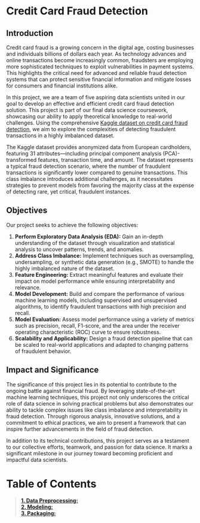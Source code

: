 
# Credit Card Fraud Detection

## Introduction

Credit card fraud is a growing concern in the digital age, costing businesses and individuals billions of dollars each year. As technology advances and online transactions become increasingly common, fraudsters are employing more sophisticated techniques to exploit vulnerabilities in payment systems. This highlights the critical need for advanced and reliable fraud detection systems that can protect sensitive financial information and mitigate losses for consumers and financial institutions alike.

In this project, we are a team of five aspiring data scientists united in our goal to develop an effective and efficient credit card fraud detection solution. This project is part of our final data science coursework, showcasing our ability to apply theoretical knowledge to real-world challenges. Using the comprehensive [Kaggle dataset on credit card fraud detection](https://www.kaggle.com/datasets/mlg-ulb/creditcardfraud/code?datasetId=310&sortBy=voteCount), we aim to explore the complexities of detecting fraudulent transactions in a highly imbalanced dataset.

The Kaggle dataset provides anonymized data from European cardholders, featuring 31 attributes—including principal component analysis (PCA)-transformed features, transaction time, and amount. The dataset represents a typical fraud detection scenario, where the number of fraudulent transactions is significantly lower compared to genuine transactions. This class imbalance introduces additional challenges, as it necessitates strategies to prevent models from favoring the majority class at the expense of detecting rare, yet critical, fraudulent instances.

## Objectives

Our project seeks to achieve the following objectives:
1. **Perform Exploratory Data Analysis (EDA):** Gain an in-depth understanding of the dataset through visualization and statistical analysis to uncover patterns, trends, and anomalies.
2. **Address Class Imbalance:** Implement techniques such as oversampling, undersampling, or synthetic data generation (e.g., SMOTE) to handle the highly imbalanced nature of the dataset.
3. **Feature Engineering:** Extract meaningful features and evaluate their impact on model performance while ensuring interpretability and relevance.
4. **Model Development:** Build and compare the performance of various machine learning models, including supervised and unsupervised algorithms, to identify fraudulent transactions with high precision and recall.
5. **Model Evaluation:** Assess model performance using a variety of metrics such as precision, recall, F1-score, and the area under the receiver operating characteristic (ROC) curve to ensure robustness.
6. **Scalability and Applicability:** Design a fraud detection pipeline that can be scaled to real-world applications and adapted to changing patterns of fraudulent behavior.

## Impact and Significance

The significance of this project lies in its potential to contribute to the ongoing battle against financial fraud. By leveraging state-of-the-art machine learning techniques, this project not only underscores the critical role of data science in solving practical problems but also demonstrates our ability to tackle complex issues like class imbalance and interpretability in fraud detection. Through rigorous analysis, innovative solutions, and a commitment to ethical practices, we aim to present a framework that can inspire further advancements in the field of fraud detection.

In addition to its technical contributions, this project serves as a testament to our collective efforts, teamwork, and passion for data science. It marks a significant milestone in our journey toward becoming proficient and impactful data scientists.



# **Table of Contents**

> [**1. Data Preprocessing:**](./README_Files/Preprocessing.md)  <br>
> [**2. Modeling:**](./README_Files/README_Berta.md)  <br>
> [**3. Packaging:**](./README_Files/README_kanishk.md)  <br>




























